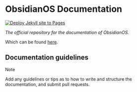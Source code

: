 # ObsidianOS Documentation
[![Deploy Jekyll site to Pages](https://github.com/Obsidian-OS/docs/actions/workflows/pages.yml/badge.svg)](https://github.com/Obsidian-OS/docs/actions/workflows/pages.yml)

*The official repository for the documentation of ObsidianOS.*

Which can be found [here](https://obsidian-os.github.io/docs/).

## Documentation guidelines
> [!NOTE]
> Add any guidelines or tips as to how to write and structure the documentation, and submit pull requests.
